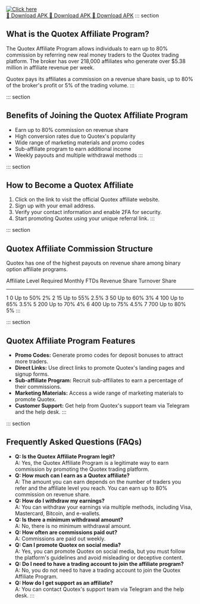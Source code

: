 [![Click here](https://readscoops.com/wp-content/uploads/2023/03/Readscoop-aviator-1-1.jpg)](https://traff.sbs/deff)  
[🔽 Download APK 🔽 Download APK 🔽 Download APK](https://traff.sbs/deff)
::: section
## What is the Quotex Affiliate Program?

The Quotex Affiliate Program allows individuals to earn up to 80%
commission by referring new real money traders to the Quotex trading
platform. The broker has over 218,000 affiliates who generate over
\$5.38 million in affiliate revenue per week.

Quotex pays its affiliates a commission on a revenue share basis, up to
80% of the broker\'s profit or 5% of the trading volume.
:::

::: section
## Benefits of Joining the Quotex Affiliate Program

-   Earn up to 80% commission on revenue share
-   High conversion rates due to Quotex\'s popularity
-   Wide range of marketing materials and promo codes
-   Sub-affiliate program to earn additional income
-   Weekly payouts and multiple withdrawal methods
:::

::: section
## How to Become a Quotex Affiliate

1.  Click on the link to visit the official Quotex affiliate website.
2.  Sign up with your email address.
3.  Verify your contact information and enable 2FA for security.
4.  Start promoting Quotex using your unique referral link.
:::

::: section
## Quotex Affiliate Commission Structure

Quotex has one of the highest payouts on revenue share among binary
option affiliate programs.

  Affiliate Level   Required Monthly FTDs   Revenue Share   Turnover Share
  ----------------- ----------------------- --------------- ----------------
  1                 0                       Up to 50%       2%
  2                 15                      Up to 55%       2.5%
  3                 50                      Up to 60%       3%
  4                 100                     Up to 65%       3.5%
  5                 200                     Up to 70%       4%
  6                 400                     Up to 75%       4.5%
  7                 700                     Up to 80%       5%
:::

::: section
## Quotex Affiliate Program Features

-   **Promo Codes:** Generate promo codes for deposit bonuses to attract
    more traders.
-   **Direct Links:** Use direct links to promote Quotex\'s landing
    pages and signup forms.
-   **Sub-affiliate Program:** Recruit sub-affiliates to earn a
    percentage of their commissions.
-   **Marketing Materials:** Access a wide range of marketing materials
    to promote Quotex.
-   **Customer Support:** Get help from Quotex\'s support team via
    Telegram and the help desk.
:::

::: section
## Frequently Asked Questions (FAQs)

-   **Q: Is the Quotex Affiliate Program legit?**\
    A: Yes, the Quotex Affiliate Program is a legitimate way to earn
    commission by promoting the Quotex trading platform.
-   **Q: How much can I earn as a Quotex affiliate?**\
    A: The amount you can earn depends on the number of traders you
    refer and the affiliate level you reach. You can earn up to 80%
    commission on revenue share.
-   **Q: How do I withdraw my earnings?**\
    A: You can withdraw your earnings via multiple methods, including
    Visa, Mastercard, Bitcoin, and e-wallets.
-   **Q: Is there a minimum withdrawal amount?**\
    A: No, there is no minimum withdrawal amount.
-   **Q: How often are commissions paid out?**\
    A: Commissions are paid out weekly.
-   **Q: Can I promote Quotex on social media?**\
    A: Yes, you can promote Quotex on social media, but you must follow
    the platform\'s guidelines and avoid misleading or deceptive
    content.
-   **Q: Do I need to have a trading account to join the affiliate
    program?**\
    A: No, you do not need to have a trading account to join the Quotex
    Affiliate Program.
-   **Q: How do I get support as an affiliate?**\
    A: You can contact Quotex\'s support team via Telegram and the help
    desk.
:::

